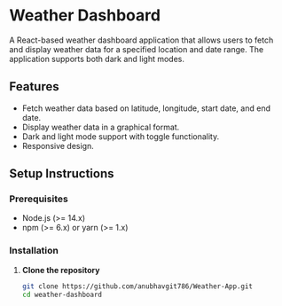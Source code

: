 # Weather Dashboard

A React-based weather dashboard application that allows users to fetch and display weather data for a specified location and date range. The application supports both dark and light modes.

## Features

- Fetch weather data based on latitude, longitude, start date, and end date.
- Display weather data in a graphical format.
- Dark and light mode support with toggle functionality.
- Responsive design.

## Setup Instructions

### Prerequisites

- Node.js (>= 14.x)
- npm (>= 6.x) or yarn (>= 1.x)

### Installation

1. **Clone the repository**

   ```sh
   git clone https://github.com/anubhavgit786/Weather-App.git
   cd weather-dashboard